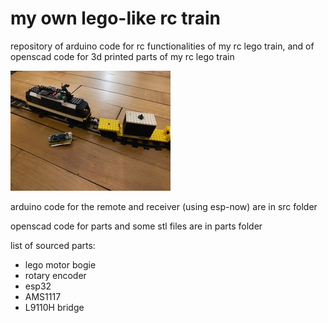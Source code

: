 # my own lego-like rc train

repository of arduino code for rc functionalities of my rc lego train, and of openscad code for 3d printed parts of my rc lego train

![own lego-like rc](pics/IMG_6296.jpg)

arduino code for the remote and receiver (using esp-now) are in src folder

openscad code for parts and some stl files are in parts folder

list of sourced parts:
- lego motor bogie
- rotary encoder
- esp32
- AMS1117
- L9110H bridge
